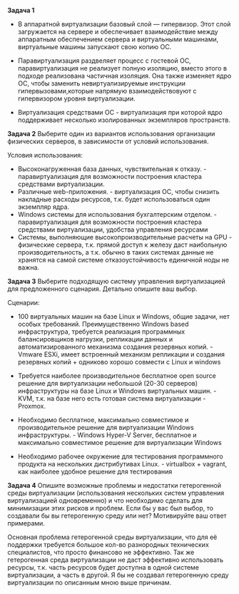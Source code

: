 **Задача 1**
- В аппаратной виртуализации базовый слой — гипервизор. Этот слой загружается на сервере и обеспечивает взаимодействие между аппаратным обеспечением сервера и виртуальными машинами, виртуальные машины запускают свою копию ОС.

- Паравиртуализация раздвеляет процесс с гостевой ОС, паравиртуализация не реализует полную изоляцию, вместо этого в подходе реализована частичная изоляция. Она также изменяет ядро ​​ОС, чтобы заменить невиртуализируемые инструкции гипервызовами,которые напрямую взаимодействовуют с гипервизором уровня виртуализации.

- Виртуализация средствами ОС - виртуализация при которой ядро поддерживает несколько изолированных экземпляров пространств.

**Задача 2**
Выберите один из вариантов использования организации физических серверов, в зависимости от условий использования.

Условия использования:

- Высоконагруженная база данных, чувствительная к отказу. - паравиртуализация для возможности построения кластера средствами виртуализации.
- Различные web-приложения. - виртуализация ОС, чтобы снизить накладные расходы ресурсов, т.к. будет использоваться один экземпляр ядра.
- Windows системы для использования бухгалтерским отделом. - паравиртуализация для возможности построения кластера средствами виртуализации, удобства управления ресурсами
- Системы, выполняющие высокопроизводительные расчеты на GPU - физические сервера, т.к. прямой доступ к железу даст наибольную производительность, а т.к. обычно в таких системах данные не хранятся на самой системе отказоустойчивость единичной ноды не важна. 

**Задача 3**
Выберите подходящую систему управления виртуализацией для предложенного сценария. Детально опишите ваш выбор.

Сценарии:

- 100 виртуальных машин на базе Linux и Windows, общие задачи, нет особых требований. Преимущественно Windows based инфраструктура, требуется реализация программных балансировщиков нагрузки, репликации данных и автоматизированного механизма создания резервных копий. - Vmware ESXi, имеет встроенный механизм репликации и создания резервных копий + одниково хорошо совмести с Linux и windows

- Требуется наиболее производительное бесплатное open source решение для виртуализации небольшой (20-30 серверов) инфраструктуры на базе Linux и Windows виртуальных машин. - KVM, т.к. на базе него есть готовая система виртуализации - Proxmox. 

- Необходимо бесплатное, максимально совместимое и производительное решение для виртуализации Windows инфраструктуры. - Windows Hyper-V Server, бесплатное и максимально совместимое решение для виртуализации Windows

- Необходимо рабочее окружение для тестирования программного продукта на нескольких дистрибутивах Linux. - virtualbox + vagrant, как наиболее удобное решение для тестирования

**Задача 4**
Опишите возможные проблемы и недостатки гетерогенной среды виртуализации (использования нескольких систем управления виртуализацией одновременно) и что необходимо сделать для минимизации этих рисков и проблем. Если бы у вас был выбор, то создавали бы вы гетерогенную среду или нет? Мотивируйте ваш ответ примерами.

Основная проблема гетерогенной среды виртуализации, что для её поддержки требуется большое кол-во разнородных технических специалистов, что просто финансово не эффективно. Так же гетерогенная среда виртуализации не даст эффективно использовать ресурсы, т.к. часть ресурсов будет доступна в одной системе виртуализации, а часть в другой. Я бы не создавал гетерогенную среду виртуализации по описанным мною выше причинам.
